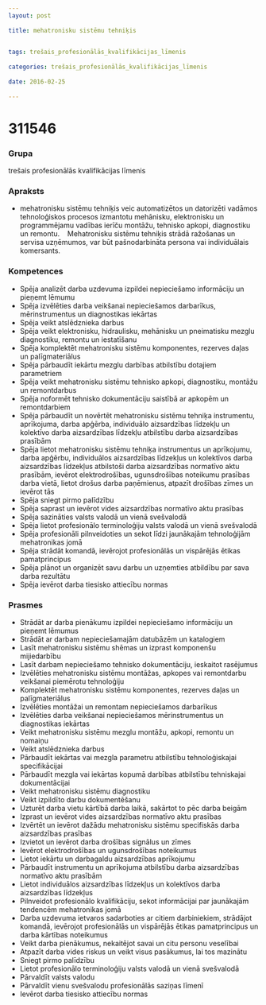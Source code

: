 ```yaml
---
layout: post
    
title: mehatronisku sistēmu tehniķis

    
tags: trešais_profesionālās_kvalifikācijas_līmenis
    
categories: trešais_profesionālās_kvalifikācijas_līmenis
    
date: 2016-02-25
    
---
```

# 311546

### Grupa
trešais profesionālās kvalifikācijas līmenis


### Apraksts

*  mehatronisku sistēmu tehniķis veic automatizētos un datorizēti vadāmos tehnoloģiskos procesos izmantotu mehānisku, elektronisku un programmējamu vadības ierīču montāžu, tehnisko apkopi, diagnostiku un remontu.     Mehatronisku sistēmu tehniķis strādā ražošanas un servisa uzņēmumos, var būt pašnodarbināta persona vai individuālais komersants.

### Kompetences

* Spēja analizēt darba uzdevuma izpildei nepieciešamo informāciju un pieņemt lēmumu
* Spēja izvēlēties darba veikšanai nepieciešamos darbarīkus, mērinstrumentus un diagnostikas iekārtas
* Spēja veikt atslēdznieka darbus
* Spēja veikt elektronisku, hidraulisku, mehānisku un pneimatisku mezglu diagnostiku, remontu un iestatīšanu
* Spēja komplektēt mehatronisku sistēmu komponentes, rezerves daļas un palīgmateriālus
* Spēja pārbaudīt iekārtu mezglu darbības atbilstību dotajiem parametriem
* Spēja veikt mehatronisku sistēmu tehnisko apkopi, diagnostiku, montāžu un remontdarbus
* Spēja noformēt tehnisko dokumentāciju saistībā ar apkopēm un remontdarbiem
* Spēja pārbaudīt un novērtēt mehatronisku sistēmu tehniķa instrumentu, aprīkojuma, darba apģērba, individuālo aizsardzības līdzekļu un kolektīvo darba aizsardzības līdzekļu atbilstību darba aizsardzības prasībām
* Spēja lietot mehatronisku sistēmu tehniķa instrumentus un aprīkojumu, darba apģērbu, individuālos aizsardzības līdzekļus un kolektīvos darba aizsardzības līdzekļus atbilstoši darba aizsardzības normatīvo aktu prasībām, ievērot elektrodrošības, ugunsdrošības noteikumu prasības darba vietā, lietot drošus darba paņēmienus, atpazīt drošības zīmes un ievērot tās
* Spēja sniegt pirmo palīdzību
* Spēja saprast un ievērot vides aizsardzības normatīvo aktu prasības
* Spēja sazināties valsts valodā un vienā svešvalodā
* Spēja lietot profesionālo terminoloģiju valsts valodā un vienā svešvalodā
* Spēja profesionāli pilnveidoties un sekot līdzi jaunākajām tehnoloģijām mehatronikas jomā
* Spēja strādāt komandā, ievērojot profesionālās un vispārējās ētikas pamatprincipus
* Spēja plānot un organizēt savu darbu un uzņemties atbildību par sava darba rezultātu
* Spēja ievērot darba tiesisko attiecību normas

### Prasmes 
* Strādāt ar darba pienākumu izpildei nepieciešamo informāciju un pieņemt lēmumus
* Strādāt ar darbam nepieciešamajām datubāzēm un katalogiem
* Lasīt mehatronisku sistēmu shēmas un izprast komponenšu mijiedarbību
* Lasīt darbam nepieciešamo tehnisko dokumentāciju, ieskaitot rasējumus
* Izvēlēties mehatronisku sistēmu montāžas, apkopes vai remontdarbu veikšanai piemērotu tehnoloģiju
* Komplektēt mehatronisku sistēmu komponentes, rezerves daļas un palīgmateriālus
* Izvēlēties montāžai un remontam nepieciešamos darbarīkus
* Izvēlēties darba veikšanai nepieciešamos mērinstrumentus un diagnostikas iekārtas
* Veikt mehatronisku sistēmu mezglu montāžu, apkopi, remontu un nomaiņu
* Veikt atslēdznieka darbus
* Pārbaudīt iekārtas vai mezgla parametru atbilstību tehnoloģiskajai specifikācijai
* Pārbaudīt mezgla vai iekārtas kopumā darbības atbilstību tehniskajai dokumentācijai
* Veikt mehatronisku sistēmu diagnostiku
* Veikt izpildīto darbu dokumentēšanu
* Uzturēt darba vietu kārtībā darba laikā, sakārtot to pēc darba beigām
* Izprast un ievērot vides aizsardzības normatīvo aktu prasības
* Izvērtēt un ievērot dažādu mehatronisku sistēmu specifiskās darba aizsardzības prasības
* Izvietot un ievērot darba drošības signālus un zīmes
* Ievērot elektrodrošības un ugunsdrošības noteikumus
* Lietot iekārtu un darbagaldu aizsardzības aprīkojumu
* Pārbaudīt instrumentu un aprīkojuma atbilstību darba aizsardzības normatīvo aktu prasībām
* Lietot individuālos aizsardzības līdzekļus un kolektīvos darba aizsardzības līdzekļus
* Pilnveidot profesionālo kvalifikāciju, sekot informācijai par jaunākajām tendencēm mehatronikas jomā
* Darba uzdevuma ietvaros sadarboties ar citiem darbiniekiem, strādājot komandā, ievērojot profesionālās un vispārējās ētikas pamatprincipus un darba kārtības noteikumus
* Veikt darba pienākumus, nekaitējot savai un citu personu veselībai
* Atpazīt darba vides riskus un veikt visus pasākumus, lai tos mazinātu
* Sniegt pirmo palīdzību
* Lietot profesionālo terminoloģiju valsts valodā un vienā svešvalodā
* Pārvaldīt valsts valodu
* Pārvaldīt vienu svešvalodu profesionālās saziņas līmenī
* Ievērot darba tiesisko attiecību normas